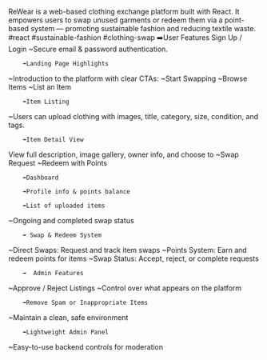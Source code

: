 ReWear is a web-based clothing exchange platform built with React. It empowers users to swap unused garments or redeem them via a point-based system — promoting sustainable fashion and reducing textile waste.
#react #sustainable-fashion #clothing-swap
		➡️User Features
Sign Up / Login
~Secure email & password authentication.

		➡️Landing Page Highlights
~Introduction to the platform with clear CTAs:
~Start Swapping
~Browse Items
~List an Item

 	    ➡️Item Listing
~Users can upload clothing with images, title, category, size, condition, and tags.

		➡️Item Detail View
View full description, image gallery, owner info, and choose to
~Swap Request
~Redeem with Points

		➡️Dashboard

		➡️Profile info & points balance

		➡️List of uploaded items

~Ongoing and completed swap status

		➡️ Swap & Redeem System
~Direct Swaps: Request and track item swaps
~Points System: Earn and redeem points for items
~Swap Status: Accept, reject, or complete requests

		➡️  Admin Features
~Approve / Reject Listings
~Control over what appears on the platform

		➡️Remove Spam or Inappropriate Items
~Maintain a clean, safe environment

		➡️Lightweight Admin Panel
~Easy-to-use backend controls for moderation
